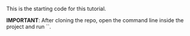 This is the starting code for this tutorial.

**IMPORTANT**: After cloning the repo, open the command line inside the project and run ``.
